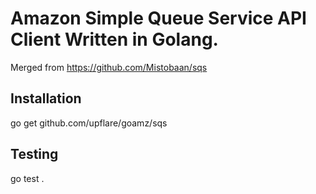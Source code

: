 Amazon Simple Queue Service API Client Written in Golang.
=========================================================

Merged from https://github.com/Mistobaan/sqs

Installation
------------

   go get github.com/upflare/goamz/sqs


Testing
-------

   go test .
